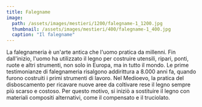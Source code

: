 ```yaml
---
title: Falegname
image: 
  path: /assets/images/mestieri/1200/falegname-1_1200.jpg
  thumbnail: /assets/images/mestieri/400/falegname-1_400.jpg
  caption: "Il falegname"
---
```



La falegnameria è un'arte antica che l'uomo pratica da millenni. Fin dall'inizio, l'uomo ha utilizzato il legno per costruire utensili, ripari, ponti, ruote e altri strumenti, non solo in Europa, ma in tutto il mondo. Le prime testimonianze di falegnameria risalgono addirittura a 8.000 anni fa, quando furono costruiti i primi strumenti di lavoro. Nel Medioevo, la pratica del disboscamento per ricavare nuove aree da coltivare rese il legno sempre più scarso e costoso. Per questo motivo, si iniziò a sostituire il legno con materiali compositi alternativi, come il compensato e il truciolato.
